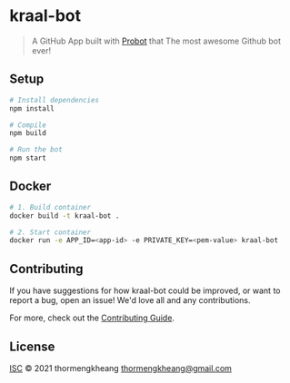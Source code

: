 # kraal-bot

> A GitHub App built with [Probot](https://github.com/probot/probot) that The most awesome Github bot ever!

## Setup

```sh
# Install dependencies
npm install

# Compile
npm build

# Run the bot
npm start
```

## Docker

```sh
# 1. Build container
docker build -t kraal-bot .

# 2. Start container
docker run -e APP_ID=<app-id> -e PRIVATE_KEY=<pem-value> kraal-bot
```

## Contributing

If you have suggestions for how kraal-bot could be improved, or want to report a bug, open an issue! We'd love all and any contributions.

For more, check out the [Contributing Guide](CONTRIBUTING.md).

## License

[ISC](LICENSE) © 2021 thormengkheang <thormengkheang@gmail.com>
